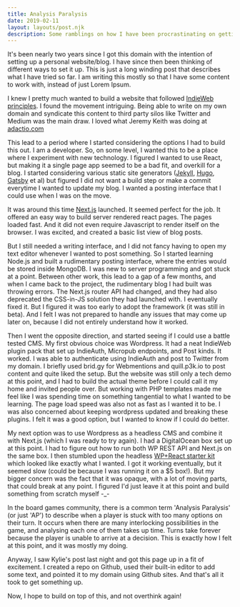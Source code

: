 ```yaml
---
title: Analysis Paralysis
date: 2019-02-11
layout: layouts/post.njk
description: Some ramblings on how I have been procrastinating on getting this website up
---
```


It's been nearly two years since I got this domain with the intention of setting up a personal website/blog. I have since then been thinking of different ways to set it up. This is just a long winding post that describes what I have tried so far. I am writing this mostly so that I have some content to work with, instead of just Lorem Ipsum.

I knew I pretty much wanted to build a website that followed <a href="https://indiewebify.me/" target="_blank">IndieWeb principles</a>. I found the movement intriguing. Being able to write on my own domain and syndicate this content to third party silos like Twitter and Medium was the main draw. I loved what Jeremy Keith was doing at <a href="https://adactio.com" target="_blank">adactio.com</a>

This lead to a period where I started considering the options I had to build this out. I am a developer. So, on some level, I wanted this to be a place where I experiment with new technology. I figured I wanted to use React, but making it a single page app seemed to be a bad fit, and overkill for a blog. I started considering various static site generators (<a href="https://jekyllrb.com/" target="_blank">Jekyll</a>, <a href="https://gohugo.io/" target="_blank">Hugo</a>, <a href="https://www.gatsbyjs.org/" target="_blank">Gatsby</a> et al) but figured I did not want a build step or make a commit everytime I wanted to update my blog. I wanted a posting interface that I could use when I was on the move.

It was around this time <a href="https://nextjs.org/" target="_blank">Next.js</a> launched. It seemed perfect for the job. It offered an easy way to build server rendered react pages. The pages loaded fast. And it did not even require Javascript to render itself on the browser. I was excited, and created a basic list view of blog posts.

But I still needed a writing interface, and I did not fancy having to open my text editor whenever I wanted to post something. So I started learning Node.js and built a rudimentary posting interface, where the entries would be stored inside MongoDB. I was new to server programming and got stuck at a point. Between other work, this lead to a gap of a few months, and when I came back to the project, the rudimentary blog I had built was throwing errors. The Next.js router API had changed, and they had also deprecated the CSS-in-JS solution they had launched with. I eventually fixed it. But I figured it was too early to adopt the framework (it was still in beta). And I felt I was not prepared to handle any issues that may come up later on, because I did not entirely understand how it worked.

Then I went the opposite direction, and started seeing if I could use a battle tested CMS. My first obvious choice was Wordpress. It had a neat IndieWeb plugin pack that set up IndieAuth, Micropub endpoints, and Post kinds. It worked. I was able to authenticate using IndieAuth and post to Twitter from my domain. I briefly used brid.gy for Webmentions and quill.p3k.io to post content and quite liked the setup. But the website was still only a tech demo at this point, and I had to build the actual theme before I could call it my home and invited people over. But working with PHP templates made me feel like I was spending time on something tangential to what I wanted to be learning. The page load speed was also not as fast as I wanted it to be. I was also concerned about keeping wordpress updated and breaking these plugins. I felt it was a good option, but I wanted to know if I could do better.

My next option was to use Wordpress as a headless CMS and combine it with Next.js (which I was ready to try again). I had a DigitalOcean box set up at this point. I had to figure out how to run both WP REST API and Next.js on the same box. I then stumbled upon the headless <a href="https://github.com/postlight/headless-wp-starter/" target="_blank">WP+React starter kit</a> which looked like exactly what I wanted. I got it working eventually, but it seemed slow (could be because I was running it on a $5 box!). But my bigger concern was the fact that it was opaque, with a lot of moving parts, that could break at any point. I figured I'd just leave it at this point and build something from scratch myself -\_-

In the board games community, there is a common term 'Analysis Paralysis' (or just 'AP') to describe when a player is stuck with too many options on their turn. It occurs when there are many interlocking possibilities in the game, and analysing each one of them takes up time. Turns take forever because the player is unable to arrive at a decision. This is exactly how I felt at this point, and it was mostly my doing.

Anyway, I saw Kylie's post last night and got this page up in a fit of excitement. I created a repo on Github, used their built-in editor to add some text, and pointed it to my domain using Github sites. And that's all it took to get something up.

Now, I hope to build on top of this, and not overthink again!

